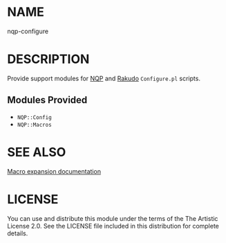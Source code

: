 # NAME

nqp-configure

# DESCRIPTION

Provide support modules for [NQP](https://github.com/perl6/nqp) and [Rakudo](https://github.com/rakudo/rakudo)
`Configure.pl` scripts.

## Modules Provided

- `NQP::Config`
- `NQP::Macros`

# SEE ALSO

[Macro expansion documentation](https://github.com/perl6/nqp-configure/blob/master/doc/Macros.md)

# LICENSE

You can use and distribute this module under the terms of the The Artistic License 2.0. See the LICENSE file included in this distribution for complete details.

